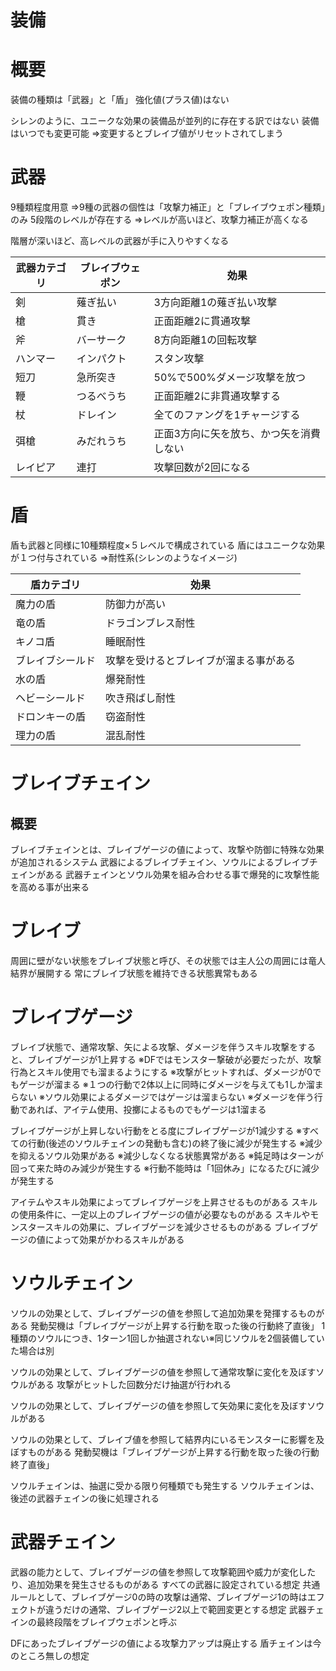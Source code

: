 ---
---

# 装備

# 概要
装備の種類は「武器」と「盾」
強化値(プラス値)はない


シレンのように、ユニークな効果の装備品が並列的に存在する訳ではない
装備はいつでも変更可能
⇒変更するとブレイブ値がリセットされてしまう

# 武器
9種類程度用意
⇒9種の武器の個性は「攻撃力補正」と「ブレイブウェポン種類」のみ
5段階のレベルが存在する
⇒レベルが高いほど、攻撃力補正が高くなる

階層が深いほど、高レベルの武器が手に入りやすくなる


| 武器カテゴリ | ブレイブウェポン | 効果                                    |
|--------------|------------------|-----------------------------------------|
| 剣           | 薙ぎ払い         | 3方向距離1の薙ぎ払い攻撃                |
| 槍           | 貫き             | 正面距離2に貫通攻撃                     |
| 斧           | バーサーク       | 8方向距離1の回転攻撃                    |
| ハンマー     | インパクト       | スタン攻撃                              |
| 短刀         | 急所突き         | 50%で500%ダメージ攻撃を放つ             |
| 鞭           | つるべうち       | 正面距離2に非貫通攻撃する               |
| 杖           | ドレイン         | 全てのファングを1チャージする           |
| 弭槍         | みだれうち       | 正面3方向に矢を放ち、かつ矢を消費しない |
| レイピア     | 連打             | 攻撃回数が2回になる                     |


# 盾
盾も武器と同様に10種類程度×５レベルで構成されている
盾にはユニークな効果が１つ付与されている
⇒耐性系(シレンのようなイメージ)




| 盾カテゴリ                             | 効果                                   |
|----------------------------------------|----------------------------------------|
| 魔力の盾                               | 防御力が高い                           |
| 竜の盾                                 | ドラゴンブレス耐性                     |
| キノコ盾                               | 睡眠耐性                               |
| ブレイブシールド                       | 攻撃を受けるとブレイブが溜まる事がある |
| 水の盾                                 | 爆発耐性                               |
| ヘビーシールド                         | 吹き飛ばし耐性                         |
| ドロンキーの盾                         | 窃盗耐性                               |
| 理力の盾                               | 混乱耐性                               |

# ブレイブチェイン

## 概要
ブレイブチェインとは、ブレイブゲージの値によって、攻撃や防御に特殊な効果が追加されるシステム
武器によるブレイブチェイン、ソウルによるブレイブチェインがある
武器チェインとソウル効果を組み合わせる事で爆発的に攻撃性能を高める事が出来る

# ブレイブ
周囲に壁がない状態をブレイブ状態と呼び、その状態では主人公の周囲には竜人結界が展開する
常にブレイブ状態を維持できる状態異常もある


# ブレイブゲージ
ブレイブ状態で、通常攻撃、矢による攻撃、ダメージを伴うスキル攻撃をすると、ブレイブゲージが1上昇する
※DFではモンスター撃破が必要だったが、攻撃行為とスキル使用でも溜まるようにする
※攻撃がヒットすれば、ダメージが0でもゲージが溜まる
※１つの行動で2体以上に同時にダメージを与えても1しか溜まらない
※ソウル効果によるダメージではゲージは溜まらない
※ダメージを伴う行動であれば、アイテム使用、投擲によるものでもゲージは1溜まる

ブレイブゲージが上昇しない行動をとる度にブレイブゲージが1減少する
※すべての行動(後述のソウルチェインの発動も含む)の終了後に減少が発生する
※減少を抑えるソウル効果がある
※減少しなくなる状態異常がある
※鈍足時はターンが回って来た時のみ減少が発生する
※行動不能時は「1回休み」になるたびに減少が発生する

アイテムやスキル効果によってブレイブゲージを上昇させるものがある
スキルの使用条件に、一定以上のブレイブゲージの値が必要なものがある
スキルやモンスタースキルの効果に、ブレイブゲージを減少させるものがある
ブレイブゲージの値によって効果がかわるスキルがある

# ソウルチェイン
ソウルの効果として、ブレイブゲージの値を参照して追加効果を発揮するものがある
発動契機は「ブレイブゲージが上昇する行動を取った後の行動終了直後」
1種類のソウルにつき、1ターン1回しか抽選されない※同じソウルを2個装備していた場合は別

ソウルの効果として、ブレイブゲージの値を参照して通常攻撃に変化を及ぼすソウルがある
攻撃がヒットした回数分だけ抽選が行われる

ソウルの効果として、ブレイブゲージの値を参照して矢効果に変化を及ぼすソウルがある

ソウルの効果として、ブレイブ値を参照して結界内にいるモンスターに影響を及ぼすものがある
発動契機は「ブレイブゲージが上昇する行動を取った後の行動終了直後」

ソウルチェインは、抽選に受かる限り何種類でも発生する
ソウルチェインは、後述の武器チェインの後に処理される



# 武器チェイン
武器の能力として、ブレイブゲージの値を参照して攻撃範囲や威力が変化したり、追加効果を発生させるものがある
すべての武器に設定されている想定
共通ルールとして、ブレイブゲージ0の時の攻撃は通常、ブレイブゲージ1の時はエフェクトが違うだけの通常、ブレイブゲージ2以上で範囲変更とする想定
武器チェインの最終段階をブレイブウェポンと呼ぶ

DFにあったブレイブゲージの値による攻撃力アップは廃止する
盾チェインは今のところ無しの想定
